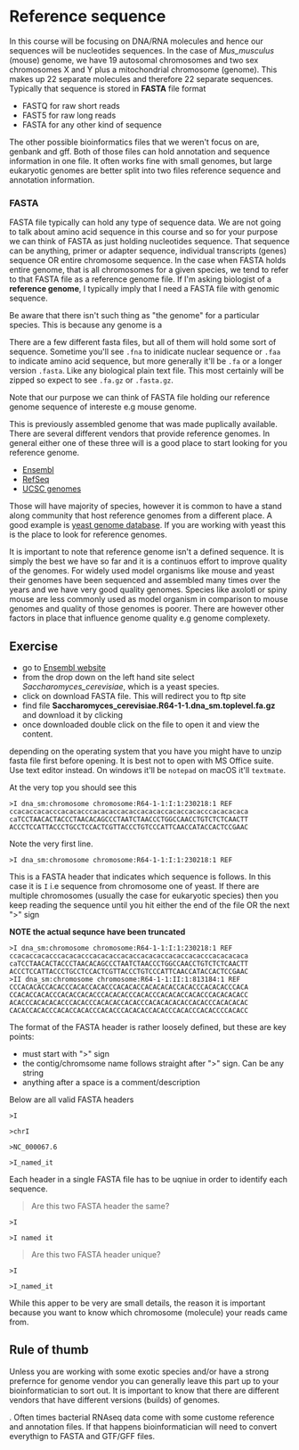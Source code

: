 # Reference sequence

In this course will be focusing on DNA/RNA molecules and hence our sequences will be nucleotides sequences. In the case of *Mus_musculus* (mouse) genome, we have 19 autosomal chromosomes and two sex chromosomes X and Y plus a mitochondrial chromosome (genome). This makes up 22 separate molecules and therefore 22 separate sequences. Typically that sequence is stored in **FASTA** file format

- FASTQ for raw short reads
- FAST5 for raw long reads
- FASTA for any other kind of sequence

The other possible bioinformatics files that we weren't focus on are, genbank and gff. Both of those files can hold annotation and sequence information in one file. It often works fine with small genomes, but large eukaryotic genomes are better split into two files reference sequence and annotation information.

### FASTA

FASTA file typically can hold any type of sequence data. We are not going to talk about amino acid sequence in this course and so for your purpose we can think of FASTA as just holding nucleotides sequence. That sequence can be anything, primer or adapter sequence, individual transcripts (genes) sequence OR entire chromosome sequence. In the case when FASTA holds entire genome, that is all chromosomes for a given species, we tend to refer to that FASTA file as a reference genome file. If I'm asking biologist of a **reference genome**, I typically imply that I need a FASTA file with genomic sequence.

Be aware that there isn't such thing as "the genome" for a particular species. This is because any genome is a 

There are a few different fasta files, but all of them will hold some sort of sequence. Sometime you'll see `.fna` to inidicate nuclear sequence or `.faa` to indicate amino acid sequence, but more generally it'll be `.fa` or a longer version `.fasta`. Like any biological plain text file. This most certainly will be zipped so expect to see `.fa.gz` or `.fasta.gz`.

Note that 
our purpose we can think of FASTA file holding our reference genome sequence of intereste e.g mouse genome.

This is previously assembled genome that was made puplically available. There are several different vendors that provide reference genomes. In general either one of these three will is a good place to start looking for you reference genome. 

- [Ensembl](https://asia.ensembl.org/index.html)
- [RefSeq](https://www.ncbi.nlm.nih.gov/refseq/)
- [UCSC genomes](http://hgdownload.soe.ucsc.edu/downloads.html)

Those will have majority of species, however it is common to have a stand along community that host reference genomes from a different place. A good example is [yeast genome database](https://www.yeastgenome.org/). If you are working with yeast this is the place to look for reference genomes.

It is important to note that reference genome isn't a defined sequence. It is simply the best we have so far and it is a continuos effort to improve quality of the genomes. For widely used model organisms like mouse and yeast their genomes have been sequenced and assembled many times over the years and we have very good quality genomes. Species like axolotl or spiny mouse are less commonly used as model organism in comparison to mouse genomes and quality of those genomes is poorer. There are however other factors in place that influence genome quality e.g genome complexety.

## Exercise

- go to [Ensembl website](https://asia.ensembl.org/index.html)
- from the drop down on the left hand site select *Saccharomyces_cerevisiae*, which is a yeast species.
- click on download FASTA file. This will redirect you to ftp site
- find file **Saccharomyces_cerevisiae.R64-1-1.dna_sm.toplevel.fa.gz** and download it by clicking
- once downloaded double click on the file to open it and view the content.

depending on the operating system that you have you might have to unzip fasta file first before opening.
It is best not to open with MS Office suite. Use text editor instead. On windows it'll be `notepad` on macOS it'll `textmate`.

At the very top you should see this

```
>I dna_sm:chromosome chromosome:R64-1-1:I:1:230218:1 REF
ccacaccacacccacacacccacacaccacaccacacaccacaccacacccacacacaca
caTCCTAACACTACCCTAACACAGCCCTAATCTAACCCTGGCCAACCTGTCTCTCAACTT
ACCCTCCATTACCCTGCCTCCACTCGTTACCCTGTCCCATTCAACCATACCACTCCGAAC
```

Note the very first line. 

```
>I dna_sm:chromosome chromosome:R64-1-1:I:1:230218:1 REF
```

This is a FASTA header that indicates which sequence is follows. In this case it is `I` i.e sequence from chromosome one of yeast.
If there are multiple chromosomes (usually the  case for eukaryotic species) then you keep reading the sequence until you hit either the end of the file OR the next ">" sign

**NOTE the actual sequnce have been truncated**

```
>I dna_sm:chromosome chromosome:R64-1-1:I:1:230218:1 REF
ccacaccacacccacacacccacacaccacaccacacaccacaccacacccacacacaca
caTCCTAACACTACCCTAACACAGCCCTAATCTAACCCTGGCCAACCTGTCTCTCAACTT
ACCCTCCATTACCCTGCCTCCACTCGTTACCCTGTCCCATTCAACCATACCACTCCGAAC
>II dna_sm:chromosome chromosome:R64-1-1:II:1:813184:1 REF
CCCACACACCACACCCACACCACACCCACACACCACACACACCACACCCACACACCCACA
CCACACCACACCCACACCACACCCACACACCCACACCCACACACCACACCCACACACACC
ACACCCACACACACCCACACCCACACACCACACCCACACACACACCACACCCACACACAC
CACACCACACCCACACCACACCCACACCCACACACCACACCCACACCCACACCCCACACC
```

The format of the FASTA header is rather loosely defined, but these are key points:

- must start with ">" sign
- the contig/chromsome name follows straight after ">" sign. Can be any string
- anything after a space is a comment/description 

Below are all valid FASTA headers

```
>I
```

```
>chrI
```

```
>NC_000067.6
```

```
>I_named_it
```

Each header in a single FASTA file has to be uqniue in order to identify each sequence.

> Are this two FASTA header the same?

```
>I
```

```
>I named it
```

> Are this two FASTA header unique?

```
>I
```

```
>I_named_it
```

While this apper to be very are small details, the reason it is important because you want to know which chromosome (molecule) your reads came from.

## Rule of thumb

Unless you are working with some exotic species and/or have a strong prefernce for genome vendor you can generally leave this part up to your bioinformatician to sort out. It is important to know that there are different vendors that have different versions (builds) of genomes. 

. Often times bacterial RNAseq data come with some custome reference and annotation files. If that happens bioinformatician will need to convert everythign to FASTA and GTF/GFF files.


